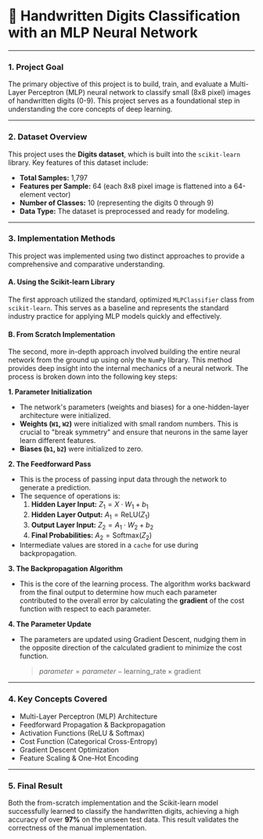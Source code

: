 # 🧠 Handwritten Digits Classification with an MLP Neural Network

---

### **1. Project Goal**

The primary objective of this project is to build, train, and evaluate a Multi-Layer Perceptron (MLP) neural network to classify small (8x8 pixel) images of handwritten digits (0-9). This project serves as a foundational step in understanding the core concepts of deep learning.

---

### **2. Dataset Overview**

This project uses the **Digits dataset**, which is built into the `scikit-learn` library. Key features of this dataset include:
* **Total Samples:** 1,797
* **Features per Sample:** 64 (each 8x8 pixel image is flattened into a 64-element vector)
* **Number of Classes:** 10 (representing the digits 0 through 9)
* **Data Type:** The dataset is preprocessed and ready for modeling.

---

### **3. Implementation Methods**

This project was implemented using two distinct approaches to provide a comprehensive and comparative understanding.

#### **A. Using the Scikit-learn Library**
The first approach utilized the standard, optimized `MLPClassifier` class from `scikit-learn`. This serves as a baseline and represents the standard industry practice for applying MLP models quickly and effectively.

#### **B. From Scratch Implementation**
The second, more in-depth approach involved building the entire neural network from the ground up using only the `NumPy` library. This method provides deep insight into the internal mechanics of a neural network. The process is broken down into the following key steps:

**1. Parameter Initialization**
* The network's parameters (weights and biases) for a one-hidden-layer architecture were initialized.
* **Weights (`W1`, `W2`)** were initialized with small random numbers. This is crucial to "break symmetry" and ensure that neurons in the same layer learn different features.
* **Biases (`b1`, `b2`)** were initialized to zero.

**2. The Feedforward Pass**
* This is the process of passing input data through the network to generate a prediction.
* The sequence of operations is:
    1.  **Hidden Layer Input:** $Z_1 = X \cdot W_1 + b_1$
    2.  **Hidden Layer Output:** $A_1 = \text{ReLU}(Z_1)$
    3.  **Output Layer Input:** $Z_2 = A_1 \cdot W_2 + b_2$
    4.  **Final Probabilities:** $A_2 = \text{Softmax}(Z_2)$
* Intermediate values are stored in a `cache` for use during backpropagation.

**3. The Backpropagation Algorithm**
* This is the core of the learning process. The algorithm works backward from the final output to determine how much each parameter contributed to the overall error by calculating the **gradient** of the cost function with respect to each parameter.

**4. The Parameter Update**
* The parameters are updated using Gradient Descent, nudging them in the opposite direction of the calculated gradient to minimize the cost function.
    > $parameter = parameter - \text{learning\_rate} \times \text{gradient}$

---

### **4. Key Concepts Covered**
* Multi-Layer Perceptron (MLP) Architecture
* Feedforward Propagation & Backpropagation
* Activation Functions (ReLU & Softmax)
* Cost Function (Categorical Cross-Entropy)
* Gradient Descent Optimization
* Feature Scaling & One-Hot Encoding

---

### **5. Final Result**
Both the from-scratch implementation and the Scikit-learn model successfully learned to classify the handwritten digits, achieving a high accuracy of over **97%** on the unseen test data. This result validates the correctness of the manual implementation.